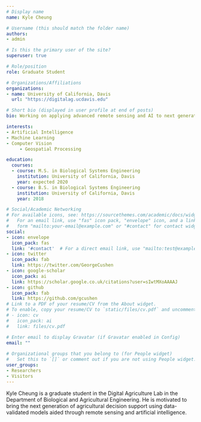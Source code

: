 ```yaml
---
# Display name
name: Kyle Cheung

# Username (this should match the folder name)
authors:
- admin

# Is this the primary user of the site?
superuser: true

# Role/position
role: Graduate Student

# Organizations/Affiliations
organizations:
- name: University of California, Davis
  url: "https://digitalag.ucdavis.edu"

# Short bio (displayed in user profile at end of posts)
bio: Working on applying advanced remote sensing and AI to next generation of agricultural decisions.

interests:
- Artificial Intelligence
- Machine Learning
- Computer Vision
     - Geospatial Processing

education:
  courses:
  - course: M.S. in Biological Systems Engineering
    institution: University of California, Davis
    year: expected 2020
  - course: B.S. in Biological Systems Engineering
    institution: University of California, Davis
    year: 2018

# Social/Academic Networking
# For available icons, see: https://sourcethemes.com/academic/docs/widgets/#icons
#   For an email link, use "fas" icon pack, "envelope" icon, and a link in the
#   form "mailto:your-email@example.com" or "#contact" for contact widget.
social:
- icon: envelope
  icon_pack: fas
  link: '#contact'  # For a direct email link, use "mailto:test@example.org".
- icon: twitter
  icon_pack: fab
  link: https://twitter.com/GeorgeCushen
- icon: google-scholar
  icon_pack: ai
  link: https://scholar.google.co.uk/citations?user=sIwtMXoAAAAJ
- icon: github
  icon_pack: fab
  link: https://github.com/gcushen
# Link to a PDF of your resume/CV from the About widget.
# To enable, copy your resume/CV to `static/files/cv.pdf` and uncomment the lines below.  
# - icon: cv
#   icon_pack: ai
#   link: files/cv.pdf

# Enter email to display Gravatar (if Gravatar enabled in Config)
email: ""
  
# Organizational groups that you belong to (for People widget)
#   Set this to `[]` or comment out if you are not using People widget.  
user_groups:
- Researchers
- Visitors
---
```


Kyle Cheung is a graduate student in the Digital Agriculture Lab in the Department of Biological and Agricultural Engineering. He is motivated to bring the next generation of agricultural decision support using data-validated models aided through remote sensing and artificial intelligence.
